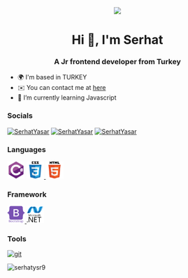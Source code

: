 <div id="header" align="center">
  <img src="https://media.giphy.com/media/5eLDrEaRGHegx2FeF2/giphy.gif" width="200"/>
</div>
<h1 align="center">Hi 👋, I'm Serhat</h1>
<h3 align="center">A Jr frontend developer from Turkey</h3>


* 🌍  I'm based in TURKEY
* ✉️  You can contact me at [here](mailto:serhatyasar2021@gmail.com)
* 🧠  I’m currently learning Javascript


<h3 align="left">Socials</h3>
<p align="left">
<a href="https://twitter.com/serhatn2hk" target="_blank"><img align="center" src="https://raw.githubusercontent.com/rahuldkjain/github-profile-readme-generator/master/src/images/icons/Social/twitter.svg" alt="SerhatYasar" height="30" width="40" /></a>
<a href="https://www.linkedin.com/in/serhatyasar/" target="blank"><img align="center" src="https://raw.githubusercontent.com/rahuldkjain/github-profile-readme-generator/master/src/images/icons/Social/linked-in-alt.svg" alt="SerhatYasar" height="30" width="40" /></a>
<a href="https://www.instagram.com/srhtyasar/" target="blank"><img align="center" src="https://raw.githubusercontent.com/rahuldkjain/github-profile-readme-generator/master/src/images/icons/Social/instagram.svg" alt="SerhatYasar" height="30" width="40" /></a>
</p>

<h3 align="left">Languages</h3>

<p align="left"> <img src="https://raw.githubusercontent.com/devicons/devicon/master/icons/csharp/csharp-original.svg" alt="csharp" width="40" height="40"/> </a> <a href="https://www.w3schools.com/css/" target="_blank" rel="noreferrer">
<img src="https://raw.githubusercontent.com/devicons/devicon/master/icons/css3/css3-original-wordmark.svg" alt="css3" width="40" height="40"/> </a> <a href="https://dotnet.microsoft.com/" target="_blank" rel="noreferrer">
 <img src="https://raw.githubusercontent.com/devicons/devicon/master/icons/html5/html5-original-wordmark.svg" alt="html5" width="40" height="40"/> </a> <a href="https://developer.mozilla.org/en-US/docs/Web/JavaScript" target="_blank" rel="noreferrer">

  </a> </p>
  
  <h3 align="left">Framework</h3>

 <p align="left"> <a href="https://getbootstrap.com" target="_blank" rel="noreferrer"> <img src="https://raw.githubusercontent.com/devicons/devicon/master/icons/bootstrap/bootstrap-plain-wordmark.svg" alt="bootstrap" width="40" height="40"/> </a> <a href="https://www.w3schools.com/cs/" target="_blank" rel="noreferrer">
<img src="https://raw.githubusercontent.com/devicons/devicon/master/icons/dot-net/dot-net-original-wordmark.svg" alt="dotnet" width="40" height="40"/> </a> <a href="https://git-scm.com/" target="_blank" rel="noreferrer">
 
</a> </p>
   
   <h3 align="left">Tools</h3
  <p align="left"> <a href="https://getbootstrap.com" target="_blank" rel="noreferrer">  <img src="https://www.vectorlogo.zone/logos/git-scm/git-scm-icon.svg" alt="git" width="40" height="40"/> </a> <a href="https://www.w3.org/html/" target="_blank" rel="noreferrer">
   </a> </p>
   

   <p align="left"> <img src="https://komarev.com/ghpvc/?username=serhatysr9&label=Profile%20views&color=0e75b6&style=flat" alt="serhatysr9" /> </p>

   
   <!-- BLOG-POST-LIST:START -->
<!-- BLOG-POST-LIST:END -->
